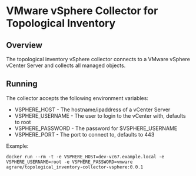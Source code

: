 # VMware vSphere Collector for Topological Inventory

## Overview
The topological inventory vSphere collector connects to a VMware vSphere vCenter Server and collects all managed objects.

## Running
The collector accepts the following environment variables:
* VSPHERE_HOST - The hostname/ipaddress of a vCenter Server
* VSPHERE_USERNAME - The user to login to the vCenter with, defaults to root
* VSPHERE_PASSWORD - The password for $VSPHERE_USERNAME
* VSPHERE_PORT - The port to connect to, defaults to 443

Example:

```
docker run --rm -t -e VSPHERE_HOST=dev-vc67.example.local -e VSPHERE_USERNAME=root -e VSPHERE_PASSWORD=vmware agrare/topological_inventory-collector-vsphere:0.0.1
```
